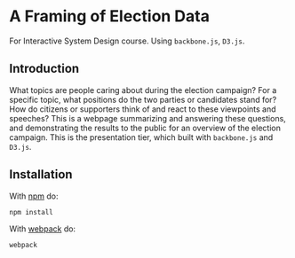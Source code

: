 # A Framing of Election Data
For Interactive System Design course. Using `backbone.js`, `D3.js`.

## Introduction

What topics are people caring about during the election campaign? For a specific topic, what positions do the two parties or candidates stand for? How do citizens or supporters think of and react to these viewpoints and speeches? This is a webpage summarizing and answering these questions, and demonstrating the results to the public for an overview of the election campaign. This is the presentation tier, which built with `backbone.js` and `D3.js`.

## Installation

With [npm](https://www.npmjs.com/) do:

```
npm install
```

With [webpack](https://webpack.github.io/) do:

```
webpack
```
